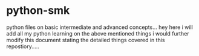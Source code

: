 # python-smk
python files on basic intermediate and advanced concepts...
hey  here i will add all my python learning on the above mentioned things i would further modify this document stating the detailed things covered in this repostiory.....
